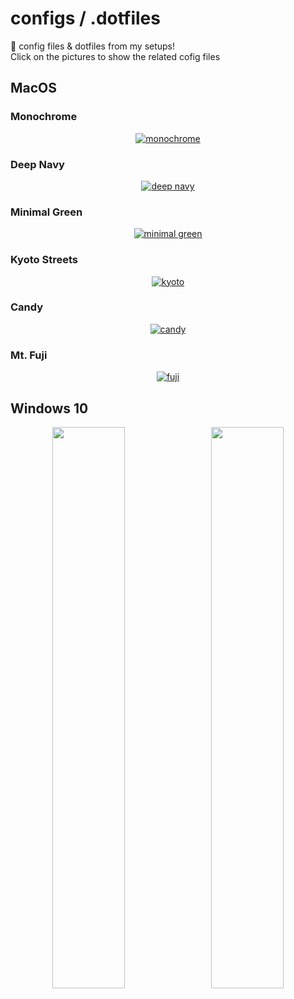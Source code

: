 # configs / .dotfiles
💾 config files & dotfiles from my setups!  
Click on the pictures to show the related cofig files

## MacOS   
### Monochrome
<p align="center">
  <a href="https://github.com/Haruno19/Haruno19/tree/main/configs/MacOS/Monochrome">
    <img alt="monochrome" src="https://user-images.githubusercontent.com/61376940/168486441-fc570e48-5fff-480b-ba97-cb613225534d.png">
  </a>
</p>

### Deep Navy
<p align="center">
  <a href="https://github.com/Haruno19/Haruno19/tree/main/configs/MacOS/Deep%20Navy">
    <img alt="deep navy" src="https://user-images.githubusercontent.com/61376940/168022375-9a3cf7ba-c06b-45d4-8318-204d6ac86b9d.png">
  </a>
</p>

### Minimal Green
<p align="center">
  <a href="https://github.com/Haruno19/Haruno19/tree/main/configs/MacOS/Minimal%20Green">
    <img alt="minimal green" src="https://user-images.githubusercontent.com/61376940/166264262-e172d658-ae2a-4b40-8a65-27c657f734ee.png">
  </a>
</p>

### Kyoto Streets
<p align="center">
  <a href="https://github.com/Haruno19/Haruno19/tree/main/configs/MacOS/Kyoto%20Streets">
    <img alt="kyoto" src="https://user-images.githubusercontent.com/61376940/165559855-2f126f9f-5b66-4fde-a228-0812ecc08b97.png">
  </a>
</p>

### Candy
<p align="center">
  <a href="https://github.com/Haruno19/Haruno19/tree/main/configs/MacOS/Candy">
    <img alt="candy" src="https://user-images.githubusercontent.com/61376940/164707175-d1e18c38-0c06-4b8a-9604-a1b029a5b88d.png">
  </a>
</p>

### Mt. Fuji
<p align="center">
  <a href="https://github.com/Haruno19/Haruno19/tree/main/configs/MacOS/Mt.%20Fuji">
    <img alt="fuji" src="https://user-images.githubusercontent.com/61376940/160832679-ace7370a-d1b1-4196-a929-1789206a3d63.png"/> 
  </a>
</p>


## Windows 10
<p align="center">
  <img src="https://i.imgur.com/N9Ey4Os.jpg" width="48%" />
  &nbsp;
  <img src="https://i.imgur.com/HpZoXud.png" width="48%" />
</p>
